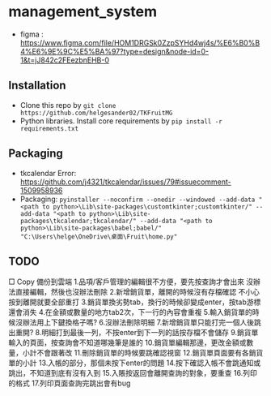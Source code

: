 # management_system

* figma : https://www.figma.com/file/HOM1DRGSk0ZzpSYHd4wj4s/%E6%B0%B4%E6%9E%9C%E5%BA%97?type=design&node-id=0-1&t=jJ842c2FEezbnEHB-0

## Installation

* Clone this repo by `git clone https://github.com/helgesander02/TKFruitMG`
* Python libraries. Install core requirements by `pip install -r requirements.txt`

## Packaging

* tkcalendar Error: https://github.com/j4321/tkcalendar/issues/79#issuecomment-1509958936
* Packaging: `pyinstaller --noconfirm --onedir --windowed --add-data "<path to python>\Lib\site-packages\customtkinter;customtkinter/" --add-data "<path to python>\Lib\site-packages\tkcalendar;tkcalendar/" --add-data "<path to python>\Lib\site-packages\babel;babel/"  "C:\Users\helge\OneDrive\桌面\Fruit\home.py"`

## TODO

□ Copy 備份到雲端
1.品項/客戶管理的編輯很不方便，要先按查詢才會出來
沒辦法直接編輯，然後也沒辦法刪除
2.新增銷貨單，離開的時候沒有存檔確認
不小心按到離開就要全部重打
3.銷貨單換劣勢tab，換行的時候卻變成enter，按tab游標還會消失
4.在金額或數量的地方tab2次，下一行的內容會重複
5.輸入銷貨單的時候沒辦法用上下鍵換格子嗎?
6.沒辦法刪除明細
7.新增銷貨單只能打完一個人後跳出重開?
8.明細打到最後一列，不按enter到下一列的話按存檔不會儲存
9.銷貨單輸入的頁面，按查詢會不知道哪幾筆是誰的
10.銷貨單編輯那邊，更改金額或數量，小計不會跟著改
11.刪除銷貨單的時候要跳確認視窗
12.銷貨單頁面要有各銷貨單的小計
13.入帳的部分，那個未按下enter的問題
14.按下確認入帳不會跳通知或跳出，不知道到底有沒有入到
15.入賬按返回會離開查詢的對象，要重查
16.列印的格式
17.列印頁面查詢完跳出會有bug